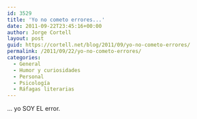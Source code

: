 ```yaml
---
id: 3529
title: 'Yo no cometo errores...'
date: 2011-09-22T23:45:16+00:00
author: Jorge Cortell
layout: post
guid: https://cortell.net/blog/2011/09/yo-no-cometo-errores/
permalink: /2011/09/22/yo-no-cometo-errores/
categories:
  - General
  - Humor y curiosidades
  - Personal
  - Psicología
  - Ráfagas literarias
---
```

... yo SOY EL error.
